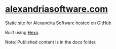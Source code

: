 # [alexandriasoftware.com](https://alexandriasoftware.com)

Static site for Alexandria Software hosted on GitHub

Built using [Hexo](https://hexo.io).

Note: Published content is in the _docs_ folder.
